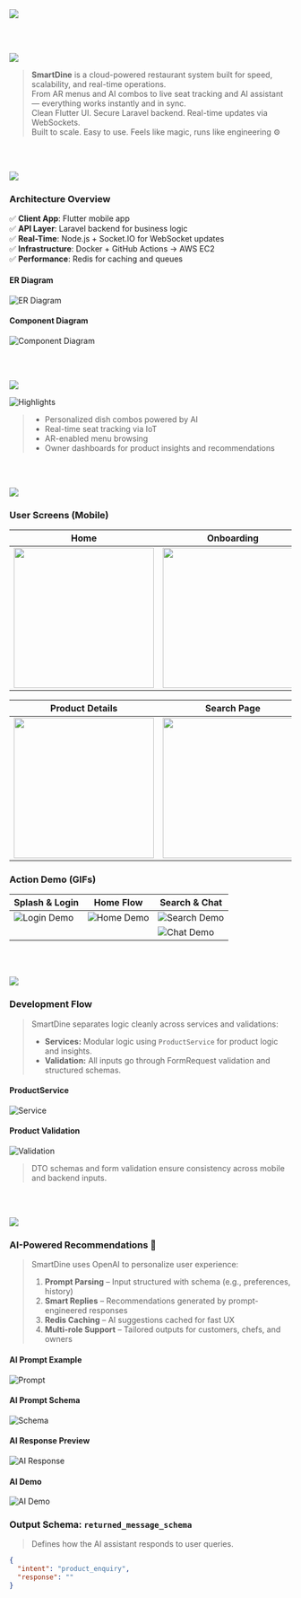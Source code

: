 <img src="./readme/title1.svg" />

<br><br>

<!-- project overview -->
<img src="./readme/title2.svg" />

> **SmartDine** is a cloud-powered restaurant system built for speed, scalability, and real-time operations.  
> From AR menus and AI combos to live seat tracking and AI assistant — everything works instantly and in sync.  
> Clean Flutter UI. Secure Laravel backend. Real-time updates via WebSockets.  
> Built to scale. Easy to use. Feels like magic, runs like engineering ⚙️

<br><br>

<!-- System Design -->
<img src="./readme/title3.svg" />

### Architecture Overview

✅ **Client App**: Flutter mobile app  
✅ **API Layer**: Laravel backend for business logic  
✅ **Real-Time**: Node.js + Socket.IO for WebSocket updates  
✅ **Infrastructure**: Docker + GitHub Actions → AWS EC2  
✅ **Performance**: Redis for caching and queues

#### ER Diagram

![ER Diagram](./readme/erd.svg)

#### Component Diagram

![Component Diagram](./readme/componentsDiagram.drawio.png)

<br><br>

<!-- Project Highlights -->
<img src="./readme/title4.svg" />

![Highlights](./readme/projectHighlight.svg)

> - Personalized dish combos powered by AI  
> - Real-time seat tracking via IoT  
> - AR-enabled menu browsing  
> - Owner dashboards for product insights and recommendations

<br><br>

<!-- Demo -->
<img src="./readme/title5.svg" />

### User Screens (Mobile)

| Home | Onboarding | Login |
|------|------------|-------|
| <img src="./readme/homepage.jpg" width="250px"/> | <img src="./readme/onboarding_screen.jpg" width="250px"/> | <img src="./readme/login.jpg" width="250px"/> |

| Product Details | Search Page |
|-----------------|-------------|
| <img src="./readme/product_details.jpg" width="250px"/> | <img src="./readme/search_page.jpg" width="250px"/> |

### Action Demo (GIFs)

| Splash & Login | Home Flow | Search & Chat |
|----------------|-----------|----------------|
| ![Login Demo](./readme/LoginVid.gif) | ![Home Demo](./readme/homeScreenVid.gif) | ![Search Demo](./readme/search_vid.gif) |
| | | ![Chat Demo](./readme/chatting_vid.gif) |

<br><br>

<!-- Development & Testing -->
<img src="./readme/title6.svg" />

### Development Flow

> SmartDine separates logic cleanly across services and validations:
>
> - **Services:** Modular logic using `ProductService` for product logic and insights.
> - **Validation:** All inputs go through FormRequest validation and structured schemas.

#### ProductService

![Service](./readme/productService.png)

#### Product Validation

![Validation](./readme/ProductValidation.png)

> DTO schemas and form validation ensure consistency across mobile and backend inputs.

<br><br>

<!-- AI Integration -->
<img src="./readme/title7.svg" />

### AI-Powered Recommendations 🤖

> SmartDine uses OpenAI to personalize user experience:
>
> 1. **Prompt Parsing** – Input structured with schema (e.g., preferences, history)  
> 2. **Smart Replies** – Recommendations generated by prompt-engineered responses  
> 3. **Redis Caching** – AI suggestions cached for fast UX  
> 4. **Multi-role Support** – Tailored outputs for customers, chefs, and owners

#### AI Prompt Example

![Prompt](./readme/Prompt.png)

#### AI Prompt Schema

![Schema](./readme/PromptSchema.png)

#### AI Response Preview

![AI Response](./readme/AI.jpg)

#### AI Demo

![AI Demo](./readme/AIVid.gif)

### Output Schema: `returned_message_schema`

> Defines how the AI assistant responds to user queries.

```json
{
  "intent": "product_enquiry",
  "response": ""
}
